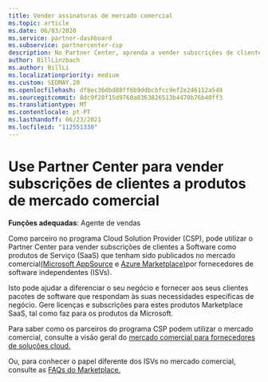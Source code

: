 ```yaml
---
title: Vender assinaturas de mercado comercial
ms.topic: article
ms.date: 06/03/2020
ms.service: partner-dashboard
ms.subservice: partnercenter-csp
description: No Partner Center, aprenda a vender subscrições de clientes a produtos SaaS publicados no mercado comercial por Fornecedores de Software Independentes (ISVs).
author: BillLinzbach
ms.author: BillLi
ms.localizationpriority: medium
ms.custom: SEOMAY.20
ms.openlocfilehash: df8ec36dbd88ff6b9ddbcbfcc9ef2e246112a548
ms.sourcegitcommit: 8dc9f28f15d9760a8363826513b4470b76b40ff3
ms.translationtype: MT
ms.contentlocale: pt-PT
ms.lasthandoff: 06/23/2021
ms.locfileid: "112551330"
---
```

# <a name="use-partner-center-to-sell-customers-subscriptions-to-commercial-marketplace-products"></a>Use Partner Center para vender subscrições de clientes a produtos de mercado comercial

**Funções adequadas**: Agente de vendas

Como parceiro no programa Cloud Solution Provider (CSP), pode utilizar o Partner Center para vender subscrições de clientes a Software como produtos de Serviço (SaaS) que tenham sido publicados no mercado comercial[(Microsoft AppSource](https://appsource.microsoft.com/) e [Azure Marketplace)](https://azuremarketplace.microsoft.com/)por fornecedores de software independentes (ISVs).

Isto pode ajudar a diferenciar o seu negócio e fornecer aos seus clientes pacotes de software que respondam às suas necessidades específicas de negócio. Gere licenças e subscrições para estes produtos Marketplace SaaS, tal como faz para os produtos da Microsoft.

Para saber como os parceiros do programa CSP podem utilizar o mercado comercial, consulte a visão geral do [mercado comercial para fornecedores de soluções cloud.](csp-commercial-marketplace-overview.md)

Ou, para conhecer o papel diferente dos ISVs no mercado comercial, consulte as [FAQs do Marketplace.](/azure/marketplace/marketplace-faq-publisher-guide)